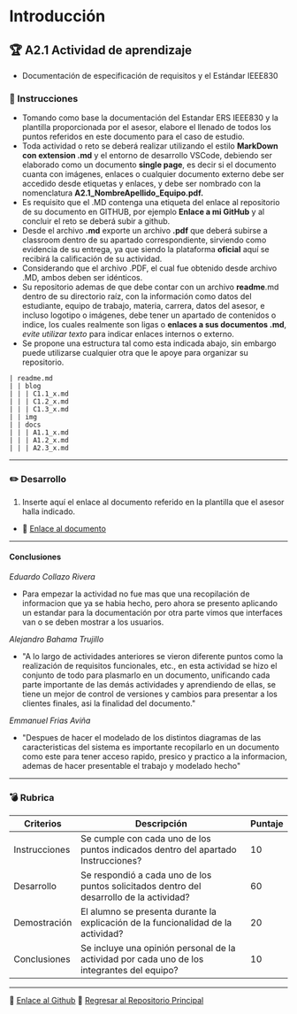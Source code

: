 # Introducción

## :trophy: A2.1 Actividad de aprendizaje

- Documentación de especificación de requisitos y el Estándar IEEE830

### :blue_book: Instrucciones

 - Tomando como base la documentación del Estandar ERS IEEE830 y la plantilla proporcionada por el asesor, elabore el llenado de todos los puntos referidos en este documento para el caso de estudio.
 - Toda actividad o reto se deberá realizar utilizando el estilo **MarkDown con extension .md** y el entorno de desarrollo VSCode, debiendo ser elaborado como un documento **single page**, es decir si el documento cuanta con imágenes, enlaces o cualquier documento externo debe ser accedido desde etiquetas y enlaces, y debe ser nombrado con la nomenclatura **A2.1_NombreApellido_Equipo.pdf.**
- Es requisito que el .MD contenga una etiqueta del enlace al repositorio de su documento en GITHUB, por ejemplo **Enlace a mi GitHub** y al concluir el reto se deberá subir a github.
- Desde el archivo **.md** exporte un archivo **.pdf** que deberá subirse a classroom dentro de su apartado correspondiente, sirviendo como evidencia de su entrega, ya que siendo la plataforma **oficial** aquí se recibirá la calificación de su actividad.
- Considerando que el archivo .PDF, el cual fue obtenido desde archivo .MD, ambos deben ser idénticos.
- Su repositorio ademas de que debe contar con un archivo **readme**.md dentro de su directorio raíz, con la información como datos del estudiante, equipo de trabajo, materia, carrera, datos del asesor, e incluso logotipo o imágenes, debe tener un apartado de contenidos o indice, los cuales realmente son ligas o **enlaces a sus documentos .md**, _evite utilizar texto_ para indicar enlaces internos o externo.
- Se propone una estructura tal como esta indicada abajo, sin embargo puede utilizarse cualquier otra que le apoye para organizar su repositorio.

``` 
| readme.md
| | blog
| | | C1.1_x.md
| | | C1.2_x.md
| | | C1.3_x.md
| | img
| | docs
| | | A1.1_x.md
| | | A1.2_x.md
| | | A2.3_x.md
```

___

### :pencil2: Desarrollo

1. Inserte aquí el enlace al documento referido en la plantilla que el asesor halla indicado.
- :round_pushpin: [Enlace al documento](https://github.com/EduardoCollazoR/AnalisisAvanzDeSoft/blob/master/pdf/EspecificacionDeRequisitos.pdf)

___
#### Conclusiones
*Eduardo Collazo Rivera* 
- Para empezar la actividad no fue mas que una recopilación de informacion que ya se habia hecho, pero ahora se presento aplicando un estandar para la documentación por otra parte vimos que interfaces van o se deben mostrar a los usuarios.

*Alejandro Bahama Trujillo*
- "A lo largo de actividades anteriores se vieron diferente puntos como la realización de requisitos funcionales, etc., en esta actividad se hizo el conjunto de todo para plasmarlo en un documento, unificando cada parte importante de las demás actividades y aprendiendo de ellas, se tiene un mejor de control de versiones y cambios para presentar a los clientes finales, asi la finalidad del documento."

*Emmanuel Frias Aviña*
- "Despues de hacer el modelado de los distintos diagramas de las caracteristicas del sistema es importante recopilarlo en un documento como este para tener acceso rapido, presico y practico a la informacion, ademas de hacer presentable el trabajo y modelado hecho"
___

### :bomb: Rubrica

| Criterios     | Descripción                                                                                  | Puntaje |
| ------------- | -------------------------------------------------------------------------------------------- | ------- |
| Instrucciones | Se cumple con cada uno de los puntos indicados dentro del apartado Instrucciones?            | 10      |  | 5 |
| Desarrollo    | Se respondió a cada uno de los puntos solicitados dentro del desarrollo de la actividad?     | 60      |
| Demostración  | El alumno se presenta durante la explicación de la funcionalidad de la actividad?            | 20      |
| Conclusiones  | Se incluye una opinión personal de la actividad  por cada uno de los integrantes del equipo? | 10      |


___
:round_pushpin: [Enlace al Github](https://github.com/EduardoCollazoR/AnalisisAvanzDeSoft.git)
:page_facing_up: [Regresar al Repositorio Principal](/readme.md) 